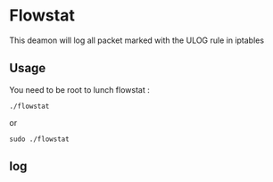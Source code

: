 Flowstat
========

This deamon will log all packet marked with the ULOG rule in iptables

Usage
-----

You need to be root to lunch flowstat :

    ./flowstat

or

    sudo ./flowstat

log
---
